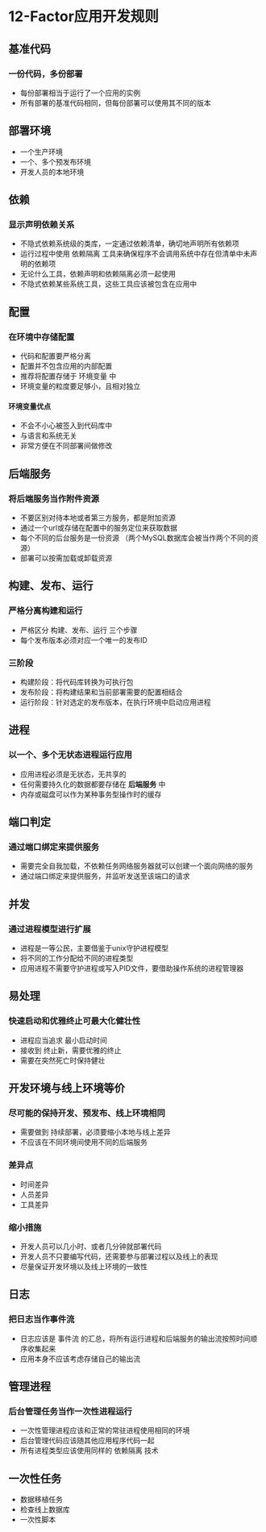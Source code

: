 

# 12-Factor应用开发规则

## 基准代码

### 一份代码，多份部署

 * 每份部署相当于运行了一个应用的实例
 * 所有部署的基准代码相同，但每份部署可以使用其不同的版本


## 部署环境

 * 一个生产环境
 * 一个、多个预发布环境
 * 开发人员的本地环境

## 依赖

### 显示声明依赖关系

 * 不隐式依赖系统级的类库，一定通过依赖清单，确切地声明所有依赖项
 * 运行过程中使用 依赖隔离 工具来确保程序不会调用系统中存在但清单中未声明的依赖项
 * 无论什么工具，依赖声明和依赖隔离必须一起使用
 * 不隐式依赖某些系统工具，这些工具应该被包含在应用中


## 配置

### 在环境中存储配置

 * 代码和配置要严格分离
 * 配置并不包含应用的内部配置
 * 推荐将配置存储于 环境变量 中
 * 环境变量的粒度要足够小，且相对独立

#### 环境变量优点

 * 不会不小心被签入到代码库中
 * 与语言和系统无关
 * 非常方便在不同部署间做修改


## 后端服务

### 将后端服务当作附件资源

 * 不要区别对待本地或者第三方服务，都是附加资源
 * 通过一个url或存储在配置中的服务定位来获取数据
 * 每个不同的后台服务是一份资源 （两个MySQL数据库会被当作两个不同的资源）
 * 部署可以按需加载或卸载资源

## 构建、发布、运行

### 严格分离构建和运行

 * 严格区分 构建、发布、运行 三个步骤
 * 每个发布版本必须对应一个唯一的发布ID

### 三阶段

 * 构建阶段：将代码库转换为可执行包
 * 发布阶段：将构建结果和当前部署需要的配置相结合
 * 运行阶段：针对选定的发布版本，在执行环境中启动应用进程

## 进程

### 以一个、多个无状态进程运行应用

 * 应用进程必须是无状态，无共享的
 * 任何需要持久化的数据都要存储在 **后端服务** 中
 * 内存或磁盘可以作为某种事务型操作时的缓存


## 端口判定

### 通过端口绑定来提供服务

 * 需要完全自我加载，不依赖任务网络服务器就可以创建一个面向网络的服务
 * 通过端口绑定来提供服务，并监听发送至该端口的请求


## 并发

### 通过进程模型进行扩展

 * 进程是一等公民，主要借鉴于unix守护进程模型
 * 将不同的工作分配给不同的进程类型
 * 应用进程不需要守护进程或写入PID文件，要借助操作系统的进程管理器


## 易处理

### 快速启动和优雅终止可最大化健壮性

 * 进程应当追求 最小启动时间
 * 接收到 终止新，需要优雅的终止
 * 需要在突然死亡时保持健壮


## 开发环境与线上环境等价

### 尽可能的保持开发、预发布、线上环境相同

 * 需要做到 持续部署，必须要缩小本地与线上差异
 * 不应该在不同环境间使用不同的后端服务

### 差异点

 * 时间差异
 * 人员差异
 * 工具差异

### 缩小措施

 * 开发人员可以几小时、或者几分钟就部署代码
 * 开发人员不只要编写代码，还需要参与部署过程以及线上的表现
 * 尽量保证开发环境以及线上环境的一致性


## 日志

### 把日志当作事件流

 * 日志应该是 事件流 的汇总，将所有运行进程和后端服务的输出流按照时间顺序收集起来
 * 应用本身不应该考虑存储自己的输出流


## 管理进程

### 后台管理任务当作一次性进程运行

 * 一次性管理进程应该和正常的常驻进程使用相同的环境
 * 后台管理代码应该随其他应用程序代码一起
 * 所有进程类型应该使用同样的 依赖隔离 技术


## 一次性任务

 * 数据移植任务
 * 检查线上数据库
 * 一次性脚本